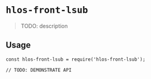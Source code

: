 # `hlos-front-lsub`

> TODO: description

## Usage

```
const hlos-front-lsub = require('hlos-front-lsub');

// TODO: DEMONSTRATE API
```
